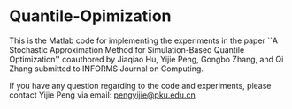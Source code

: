# Quantile-Opimization

This is the Matlab code for implementing the experiments in the paper ``A Stochastic Approximation Method for Simulation-Based Quantile Optimization'' 
coauthored by Jiaqiao Hu, Yijie Peng, Gongbo Zhang, and Qi Zhang submitted to INFORMS Journal on Computing.

If you have any question regarding to the code and experiments, please contact Yijie Peng via email: pengyijie@pku.edu.cn
